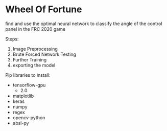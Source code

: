 # Wheel Of Fortune

find and use the optimal neural network to classify the angle of the control panel in the FRC 2020 game

Steps:

1. Image Preprocessing
2. Brute Forced Network Testing
3. Further Training
4. exporting the model

Pip libraries to install:

- tensorflow-gpu
  - 2.0
- matplotlib
- keras
- numpy
- regex
- opencv-python
- absl-py
